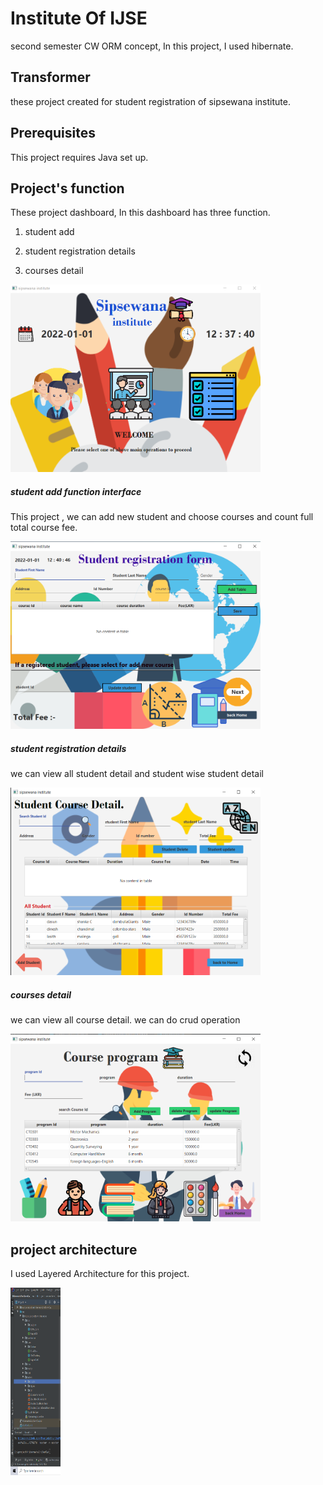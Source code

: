 


# Institute Of IJSE

second semester CW ORM concept, In this project, I used hibernate.


## Transformer


these project created for student registration of sipsewana institute.


## Prerequisites


This project requires Java set up.


## Project's function 

These project dashboard,
In this dashboard has three function.

 01. student add
            
            
 02. student registration details
            
            
 03. courses detail
             

<p>
<img src="src/lk/ijse/secondSem/hibernate/views/assets/readmeImage/readme1.png"  width="400" height="300">
 
</p>

##### student add function interface

This project , we can add new student and choose courses and count full total course fee.

<p>
<img src="src/lk/ijse/secondSem/hibernate/views/assets/readmeImage/readme2.png"  width="400" height="300">
 
</p>


##### student registration details

we can view  all student detail and student wise student detail

<p>
<img src="src/lk/ijse/secondSem/hibernate/views/assets/readmeImage/readme3.png"  width="400" height="300">
 
</p>


##### courses detail

we can view all course detail. we  can do  crud operation


<p>
<img src="src/lk/ijse/secondSem/hibernate/views/assets/readmeImage/readme4.png"  width="400" height="300">
 
</p>

## project architecture
I used Layered Architecture for this project.



<p>
<img src="src/lk/ijse/secondSem/hibernate/views/assets/readmeImage/readme5.png"  width="80" height="300">
 
</p>













